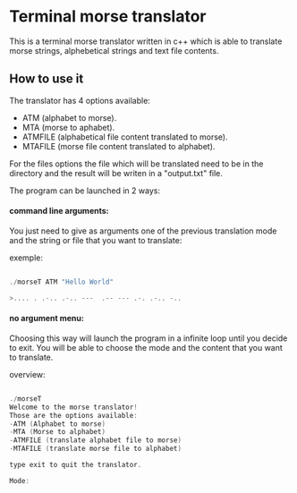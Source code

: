 # Terminal morse translator

This is a terminal morse translator written in c++ which is able to translate morse strings, alphebetical strings and text file contents.

## How to use it

The translator has 4 options available:

- ATM (alphabet to morse).
- MTA (morse to aphabet).
- ATMFILE (alphabetical file content translated to morse).
- MTAFILE (morse file content translated to alphabet).

For the files options the file which will be translated need to be in the directory and the result will be writen in a "output.txt" file.

The program can be launched in 2 ways:

#### command line arguments:

You just need to give as arguments one of the previous translation mode and the string or file that you want to translate:

exemple:

```c++

./morseT ATM "Hello World"

>.... . .-.. .-.. ---  .-- --- .-. .-.. -..
```

#### no argument menu:

Choosing this way will launch the program in a infinite loop until you decide to exit.
You will be able to choose the mode and the content that you want to translate.

overview:

```c++

./morseT
Welcome to the morse translator! 
Those are the options available:
-ATM (Alphabet to morse)
-MTA (Morse to alphabet)
-ATMFILE (translate alphabet file to morse)
-MTAFILE (translate morse file to alphabet)

type exit to quit the translator.

Mode:
```